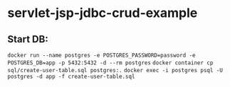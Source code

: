 # servlet-jsp-jdbc-crud-example

## Start DB:

`docker run --name postgres -e POSTGRES_PASSWORD=password -e POSTGRES_DB=app -p 5432:5432 -d --rm postgres` 
`docker container cp sql/create-user-table.sql postgres:.`
`docker exec -i postgres psql -U postgres -d app -f create-user-table.sql`

